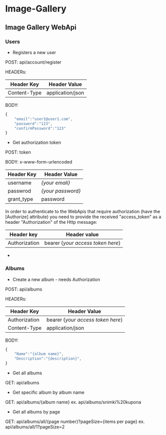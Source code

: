 # Image-Gallery

## Image Gallery WebApi

### Users

- Registers a new user

POST: api/account/register

HEADERs:

| Header Key | Header Value |
|---|---|
| Content-Type | application/json |    

BODY:
```js
{
    "email":"user1@user1.com",
    "password":"123",
    "confirmPassword":"123"
}
```
- Get authorization token

POST: token

BODY: x-www-form-urlencoded

| Header Key | Header Value |
|---|---|
| username | *{your emali}* |
| passwrod | *{your password}* |
| grant_type | password |

In order to authenticate to the WebApis that require authorization (have the [Authorize] attribute) you need to provide the received "access_token" as a header "Authorization" of the Http message:

| Header key | Header value |
| --- | --- |
| Authorization | bearer {*your access token here*} |

-

### Albums
    
- Create a new album - needs Authorization

POST: api/albums

HEADERs:

| Header Key | Header Value |
|---|---|
| Authorization | bearer {*your access token here*} |
| Content-Type | application/json |

BODY:
```js
{
    "Name":"{album name}",
    "Description":"{description}",
}
```
- Get all albums

GET: api/albums 

- Get specific album by album name

GET: api/albums/{album name}
ex. api/albums/snimki%20kupona

- Get all albums by page

GET: api/albums/all/{page number}?pageSize={items per page}
ex. api/albums/all/1?pageSize=2
